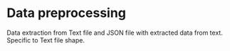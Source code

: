 # Data preprocessing
Data extraction from Text file and JSON file with extracted data from text.
Specific to Text file shape.

